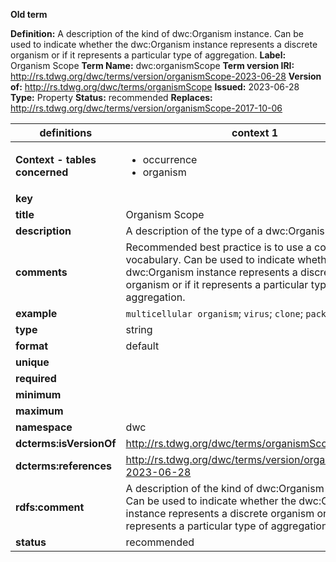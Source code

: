 **Old term**

**Definition:** A description of the kind of dwc:Organism instance. Can be used to indicate whether the dwc:Organism instance represents a discrete organism or if it represents a particular type of aggregation.
**Label:** Organism Scope
**Term Name:** dwc:organismScope
**Term version IRI:** http://rs.tdwg.org/dwc/terms/version/organismScope-2023-06-28
**Version of:** http://rs.tdwg.org/dwc/terms/organismScope
**Issued:** 2023-06-28
**Type:** Property
**Status:** recommended
**Replaces:** http://rs.tdwg.org/dwc/terms/version/organismScope-2017-10-06


| definitions | context 1 |
|-|-|
| **Context - tables concerned** | <ul><li>occurrence</li><li>organism</li></ul> |
| **key** |  |
| **title** | Organism Scope |
| **description** | A description of the type of a dwc:Organism instance. |
| **comments** | Recommended best practice is to use a controlled vocabulary. Can be used to indicate whether a dwc:Organism instance represents a discrete organism or if it represents a particular type of aggregation. |
| **example** | `multicellular organism`; `virus`; `clone`; `pack`; `colony` |
| **type** | string |
| **format** | default |
| **unique** |  |
| **required** |  |
| **minimum** |  |
| **maximum** |  |
| **namespace** | dwc |
| **dcterms:isVersionOf** | http://rs.tdwg.org/dwc/terms/organismScope |
| **dcterms:references** | http://rs.tdwg.org/dwc/terms/version/organismScope-2023-06-28 |
| **rdfs:comment** | A description of the kind of dwc:Organism instance. Can be used to indicate whether the dwc:Organism instance represents a discrete organism or if it represents a particular type of aggregation. |
| **status** | recommended |
